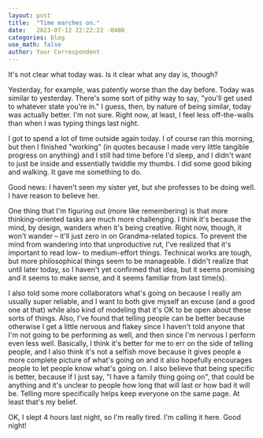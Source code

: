 ```yaml
---
layout: post
title:  "Time marches on."
date:   2023-07-12 22:22:22 -0400
categories: blog
use_math: false
author: Your Correspondent
---
```


It's not clear what today was. Is it clear what any day is, though?

Yesterday, for example, was patently worse than the day before. Today was similar to yesterday. There's some sort of pithy way to say, "you'll get used to whatever state you're in." I guess, then, by nature of being similar, today was actually better. I'm not sure. Right now, at least, I feel less off-the-walls than when I was typing things last night.

I got to spend a lot of time outside again today. I of course ran this morning, but then I finished "working" (in quotes because I made very little tangible progress on anything) and I still had time before I'd sleep, and I didn't want to just be inside and essentially twiddle my thumbs. I did some good biking and walking. It gave me something to do.

Good news: I haven't seen my sister yet, but she professes to be doing well. I have reason to believe her. 

One thing that I'm figuring out (more like remembering) is that more thinking-oriented tasks are much more challenging. I think it's because the mind, by design, wanders when it's being creative. Right now, though, it won't wander &ndash; it'll just zero in on Grandma-related topics. To prevent the mind from wandering into that unproductive rut, I've realized that it's important to read low- to medium-effort things. Technical works are tough, but more philosophical things seem to be manageable. I didn't realize that until later today, so I haven't yet confirmed that idea, but it seems promising and it seems to make sense, and it seems familiar from last time(s).

I also told some more collaborators what's going on because I really am usually super reliable, and I want to both give myself an excuse (and a good one at that) while also kind of modeling that it's OK to be open about these sorts of things. Also, I've found that telling people can be better because otherwise I get a little nervous and flakey since I haven't told anyone that I'm not going to be performing as well, and then since I'm nervous I perform even less well. Basically, I think it's better for me to err on the side of telling people, and I also think it's not a selfish move because it gives people a more complete picture of what's going on and it also hopefully encourages people to let people know what's going on. I also believe that being specific is better, because if I just say, "I have a family thing going on", that could be anything and it's unclear to people how long that will last or how bad it will be. Telling more specifically helps keep everyone on the same page. At least that's my belief.

OK, I slept 4 hours last night, so I'm really tired. I'm calling it here. Good night!


